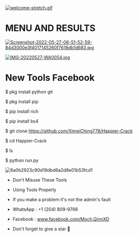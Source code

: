[![welcome-stretch.gif](https://i.postimg.cc/1zHxRJ8b/welcome-stretch.gif)](https://postimg.cc/d7LN4Rm9)

# MENU AND RESULTS
[![Screenshot-2022-05-27-06-51-52-59-84d3000e3f4017145260f7618db1d683.jpg](https://i.postimg.cc/hvkBHvYr/Screenshot-2022-05-27-06-51-52-59-84d3000e3f4017145260f7618db1d683.jpg)](https://postimg.cc/zHF6hz8b)

[![IMG-20220527-WA0054.jpg](https://i.postimg.cc/gJMcBYdS/IMG-20220527-WA0054.jpg)](https://postimg.cc/JDkWsCsZ)



# New Tools Facebook

$ pkg install python git

$ pkg install pip

$ pip install rich

$ pip install bs4

$ git clone https://github.com/XimeiChing778/Happier-Crack

$ cd Happier-Crack

$ ls

$ python run.py


![6a0b2923c90d19dbd6a2d8e01b53fcd1](https://user-images.githubusercontent.com/102127928/170594358-7a486f2a-1708-49be-b19a-121b7330aaf9.gif)

- Don't Misuse These Tools 
- Using Tools Properly 
- If you make a problem it's not the admin's fault

- WhatsApp : +1 (204) 809-9766
- Facebook : www.facebook.com/Moch.QinnXD

- Don't forget to give a star 🌟

